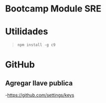 # Bootcamp Module SRE

# Utilidades 
> `npm install -g c9`

# GitHub

## Agregar llave publica
-<https://github.com/settings/keys>